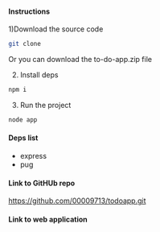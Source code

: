 #### Instructions
1)Download the source code

```bash
git clone 
```
Or you can download the to-do-app.zip file

2) Install deps
```bash
npm i 
```
3) Run the project
```bash
node app
```
#### Deps list
- express
- pug

#### Link to GitHUb repo 

https://github.com/00009713/todoapp.git

#### Link to web application

